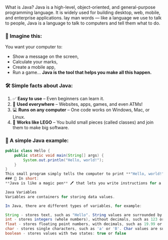 What is Java?
Java is a high-level, object-oriented, and general-purpose programming language. It is widely used for building desktop, web, mobile, and enterprise applications.
lay man words — like a language we use to talk to people, Java is a language to talk to computers and tell them what to do.
### 🧠 Imagine this:
You want your computer to:
* Show a message on the screen,
* Calculate your marks,
* Create a mobile app,
* Run a game...
**Java is the tool that helps you make all this happen.**
### 🛠️ Simple facts about Java:
1. ✅ **Easy to use** – Even beginners can learn it.
2. 📱 **Used everywhere** – Websites, apps, games, and even ATMs!
3. 💻 **Runs on any computer** – One code works on Windows, Mac, or Linux.
4. 🧩 **Works like LEGO** – You build small pieces (called classes) and join them to make big software.

### 🧾 A simple Java example:

```java
public class Hello {
    public static void main(String[] args) {
        System.out.println("Hello, world!");
    }
}
This small program simply tells the computer to print **"Hello, world!"**
### 🚀 In short:
**Java is like a magic pen** 🖊️ that lets you write instructions for a computer to follow — whether you're making an app, solving maths problems, or building the next Futuristic app

Java Variables
Variables are containers for storing data values.

In Java, there are different types of variables, for example:

String - stores text, such as "Hello". String values are surrounded by double quotes
int - stores integers (whole numbers), without decimals, such as 123 or -123
float - stores floating point numbers, with decimals, such as 19.99 or -19.99
char - stores single characters, such as 'a' or 'B'. Char values are surrounded by single quotes
boolean - stores values with two states: true or false
